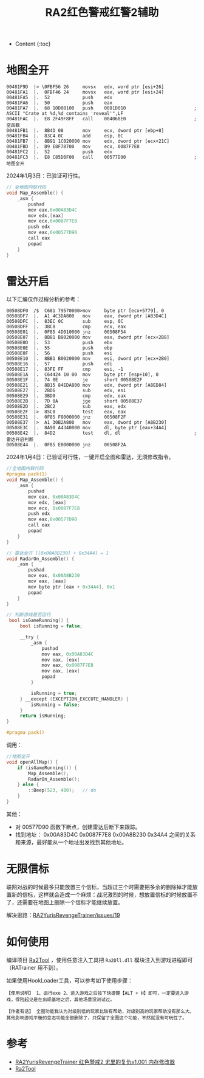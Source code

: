 ﻿---
layout:		post
category:	"sec"
title:		"RA2红色警戒红警2辅助"

tags:		[]
---
- Content
{:toc}
# 地图全开

```assembly
00481F9D  |> \0FBF56 26     movsx   edx, word ptr [esi+26]
00481FA1  |.  0FBF46 24     movsx   eax, word ptr [esi+24]
00481FA5  |.  52            push    edx
00481FA6  |.  50            push    eax
00481FA7  |.  68 10D08100   push    0081D010                         ;  ASCII "Crate at %d,%d contains 'reveal'",LF
00481FAC  |.  E8 2F49F8FF   call    004068E0                         ;  空函数
00481FB1  |.  8B4D 08       mov     ecx, dword ptr [ebp+8]
00481FB4  |.  83C4 0C       add     esp, 0C
00481FB7  |.  8B91 1C020000 mov     edx, dword ptr [ecx+21C]
00481FBD  |.  B9 E8F78700   mov     ecx, 0087F7E8
00481FC2  |.  52            push    edx
00481FC3  |.  E8 C85D0F00   call    00577D90                         ;  地图全开
```

2024年1月3日：已验证可行性。

```c
// 全地图内联代码
void Map_Assemble() {
	_asm {
		pushad
		mov eax,0x00A83D4C
		mov edx,[eax]
		mov ecx,0x0087F7E8
		push edx
		mov eax,0x00577D90
		call eax
		popad                      
	}
}
```



# 雷达开启

以下汇编仅作过程分析的参考：

```assembly
00508DF0  /$  C681 79570000>mov     byte ptr [ecx+5779], 0
00508DF7  |.  A1 4C3DA800   mov     eax, dword ptr [A83D4C]
00508DFC  |.  83EC 0C       sub     esp, 0C
00508DFF  |.  3BC8          cmp     ecx, eax
00508E01  |.  0F85 4D010000 jnz     00508F54
00508E07  |.  8B81 B8020000 mov     eax, dword ptr [ecx+2B8]
00508E0D  |.  53            push    ebx
00508E0E  |.  55            push    ebp
00508E0F  |.  56            push    esi
00508E10  |.  8BB1 B0020000 mov     esi, dword ptr [ecx+2B0]
00508E16  |.  57            push    edi
00508E17  |.  83FE FF       cmp     esi, -1
00508E1A  |.  C64424 10 00  mov     byte ptr [esp+10], 0
00508E1F  |.  74 0E         je      short 00508E2F
00508E21  |.  8B15 84EDA800 mov     edx, dword ptr [A8ED84]
00508E27  |.  2BD6          sub     edx, esi
00508E29  |.  3BD0          cmp     edx, eax
00508E2B  |.  7D 0A         jge     short 00508E37
00508E2D  |.  2BC2          sub     eax, edx
00508E2F  |>  85C0          test    eax, eax
00508E31  |.  0F85 F8000000 jnz     00508F2F
00508E37  |>  A1 30B2A800   mov     eax, dword ptr [A8B230]
00508E3C  |.  8A90 A4340000 mov     dl, byte ptr [eax+34A4]
00508E42  |.  84D2          test    dl, dl                           ;  雷达开启判断
00508E44  |.  0F85 E0000000 jnz     00508F2A
```



2024年1月4日：已验证可行性，一键开启全图和雷达，无须修改指令。

```c
//全地图内联代码
#pragma pack(1)
void Map_Assemble() {
	_asm {
		pushad
		mov eax, 0x00A83D4C
		mov edx, [eax]
		mov ecx, 0x0087F7E8
		push edx
		mov eax,0x00577D90
		call eax
		popad
	}
}

// 雷达全开 [[0x00A8B230] + 0x34A4] = 1
void RadarOn_Assemble() {
	_asm {
		pushad
		mov eax, 0x00A8B230
		mov eax, [eax]
		mov byte ptr [eax + 0x34A4], 0x1
		popad
	}
}

// 判断游戏是否运行
 bool isGameRunning() {
	 bool isRunning = false;

	 __try {
		 _asm {
			 pushad
			 mov eax, 0x00A83D4C
			 mov eax, [eax]
			 mov eax, 0x0087F7E8
			 mov eax, [eax]
			 popad
		 }

		 isRunning = true;
	 } __except (EXCEPTION_EXECUTE_HANDLER) {
		 isRunning = false;
	 }
	 return isRunning;
}

#pragma pack()
```

调用：

```c
//地图全开
void openAllMap() {
	if (isGameRunning()) {
		Map_Assemble();
		RadarOn_Assemble();
	} else {
		::Beep(523, 400);	// do
	}
}
```



其他：

- 对 00577D90 函数下断点，创建雷达后断下来跟踪。
- 找到地址： 0x00A83D4C  0x0087F7E8   0x00A8B230  0x34A4 之间的关系和来源，最好能从一个地址出发找到其他地址。



# 无限信标

联网对战的时候最多只能放置三个信标，当超过三个时需要把多余的删除掉才能放置新的信标，这样就会造成一个麻烦：战况激烈的时候，想放置信标的时候放置不了，还需要在地图上删除一个信标才能继续放置。

解决思路：[RA2YurisRevengeTrainer/issues/19](RA2YurisRevengeTrainer/issues/19)



# 如何使用

编译项目 [Ra2Tool](https://github.com/bigsinger/Ra2Tool) ，使用任意注入工具把 `Ra2Dll.dll` 模块注入到游戏进程即可（RATrainer 用不到）。

如果使用HookLoader工具，可以参考如下使用步骤：

```
【使用说明】 1、运行exe 2、进入游戏之后按下快捷键【ALT + H】即可，一定要进入游戏，保险起见是在出现基地之后，其他场景没测试过。

【作者有话】 全图功能我认为对级别低的玩家比较有帮助，对级别高的玩家帮助没有那么大。其他影响游戏平衡的变态功能全部删除了，只保留了全图这个功能，不然就没有可玩性了。
```



# 参考

- [RA2YurisRevengeTrainer 红色警戒2 尤里的复仇v1.001 内存修改器](https://github.com/AdjWang/RA2YurisRevengeTrainer)
- [Ra2Tool](https://github.com/bigsinger/Ra2Tool) 
